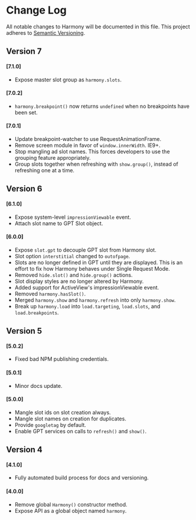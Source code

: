 # Change Log
All notable changes to Harmony will be documented in this file.
This project adheres to [Semantic Versioning](http://semver.org/).

## Version 7
#### [7.1.0]
- Expose master slot group as `harmony.slots`.

#### [7.0.2]
- `harmony.breakpoint()` now returns `undefined` when no
breakpoints have been set.

#### [7.0.1]
- Update breakpoint-watcher to use RequestAnimationFrame.
- Remove screen module in favor of `window.innerWidth`. IE9+.
- Stop mangling ad slot names. This forces developers to use
the grouping feature appropriately.
- Group slots together when refreshing with `show.group()`,
instead of refreshing one at a time.

## Version 6
#### [6.1.0]
- Expose system-level `impressionViewable` event.
- Attach slot name to GPT Slot object.

#### [6.0.0]
- Expose `slot.gpt` to decouple GPT slot from Harmony slot.
- Slot option `interstitial` changed to `outofpage`.
- Slots are no longer defined in GPT until they are displayed. This
is an effort to fix how Harmony behaves under Single Request Mode.
- Removed `hide.slot()` and `hide.group()` actions.
- Slot display styles are no longer altered by Harmony.
- Added support for ActiveView's impressionViewable event.
- Removed `harmony.hasSlot()`.
- Merged `harmony.show` and `harmony.refresh` into only `harmony.show`.
- Break up `harmony.load` into `load.targeting`, `load.slots`,
and `load.breakpoints`.

## Version 5
#### [5.0.2]
- Fixed bad NPM publishing credentials.

#### [5.0.1]
- Minor docs update.

#### [5.0.0]
- Mangle slot ids on slot creation always.
- Mangle slot names on creation for duplicates.
- Provide `googletag` by default.
- Enable GPT services on calls to `refresh()` and `show()`.

## Version 4
#### [4.1.0]
- Fully automated build process for docs and versioning.

#### [4.0.0]
- Remove global `Harmony()` constructor method.
- Expose API as a global object named `harmony`.
